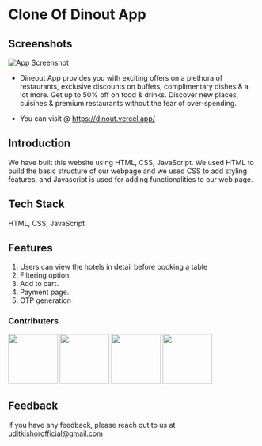 # Clone Of Dinout App
## Screenshots

![App Screenshot](https://miro.medium.com/max/1400/1*-o0Gs4y3ES5Kjjnj4FB3ig.png)

- Dineout App provides you with exciting offers on a plethora of restaurants, exclusive discounts on buffets, complimentary dishes & a lot more. Get up to 50% off on food & drinks. Discover new places, cuisines & premium restaurants without the fear of over-spending.

- You can visit @ https://dinout.vercel.app/

## Introduction
 We have built this website using HTML, CSS, JavaScript. We used HTML to build the basic structure of our webpage and we used CSS to add styling features, and Javascript is used for adding functionalities to our web page.

## Tech Stack
HTML, CSS, JavaScript

## Features
1. Users can view the hotels in detail before booking a table
2. Filtering option.
3. Add to cart.
4. Payment page.
5. OTP generation

<h3>Contributers</h3>

<a href = "https://github.com/Uditkishore"><img src = "https://avatars.githubusercontent.com/u/95956949?v=4"  width=100px/></a>
<a href = "https://github.com/sivajipsb"><img src = "https://avatars.githubusercontent.com/u/22596842?v=4"  width=100px/></a>
<a href = "https://github.com/surajpa123"><img src = "https://avatars.githubusercontent.com/u/77233053?v=4"  width=100px/></a>
<a href = "https://github.com/walsonFerrao"><img src = "https://avatars.githubusercontent.com/u/96103529?v=4"  width=100px/></a>

## Feedback

If you have any feedback, please reach out to us at uditkishorofficial@gmail.com


